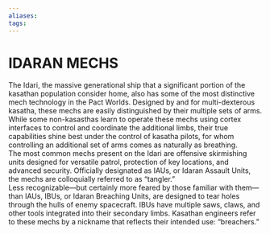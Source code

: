 ```yaml
---
aliases: 
tags: 
---
```

# IDARAN MECHS
The Idari, the massive generational ship that a significant portion of the kasathan population consider home, also has some of the most distinctive mech technology in the Pact Worlds. Designed by and for multi-dexterous kasatha, these mechs are easily distinguished by their multiple sets of arms. While some non-kasasthas learn to operate these mechs using cortex interfaces to control and coordinate the additional limbs, their true capabilities shine best under the control of kasatha pilots, for whom controlling an additional set of arms comes as naturally as breathing.  
The most common mechs present on the Idari are offensive skirmishing units designed for versatile patrol, protection of key locations, and advanced security. Officially designated as IAUs, or Idaran Assault Units, the mechs are colloquially referred to as “tangler.”  
Less recognizable—but certainly more feared by those familiar with them—than IAUs, IBUs, or Idaran Breaching Units, are designed to tear holes through the hulls of enemy spacecraft. IBUs have multiple saws, claws, and other tools integrated into their secondary limbs. Kasathan engineers refer to these mechs by a nickname that reflects their intended use: “breachers.”